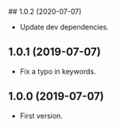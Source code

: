 ## 1.0.2 (2020-07-07)
- Update dev dependencies.

## 1.0.1 (2019-07-07)
- Fix a typo in keywords.

## 1.0.0 (2019-07-07)
- First version.
